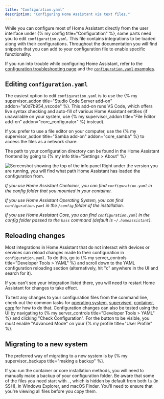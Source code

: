 ```yaml
---
title: "Configuration.yaml"
description: "Configuring Home Assistant via text files."
---
```


While you can configure most of Home Assistant directly from the user interface under {% my config title="Configuration" %}, some parts need you to edit `configuration.yaml`. This file contains integrations to be loaded along with their configurations. Throughout the documentation you will find snippets that you can add to your configuration file to enable specific functionality.

If you run into trouble while configuring Home Assistant, refer to the [configuration troubleshooting page](/docs/configuration/troubleshooting/) and the [`configuration.yaml` examples](/examples/#example-configurationyaml).

## Editing `configuration.yaml`

The easiest option to edit `configuration.yaml` is to use the {% my supervisor_addon title="Studio Code Server add-on" addon="a0d7b954_vscode" %}. This add-on runs VS Code, which  offers live syntax checking and auto-fill of various Home Assistant entities (if unavailable on your system, use {% my supervisor_addon title="File Editor add-on" addon="core_configurator" %} instead).

If you prefer to use a file editor on your computer, use the {% my supervisor_addon title="Samba add-on" addon="core_samba" %} to access the files as a network share.

The path to your configuration directory can be found in the Home Assistant frontend by going to {% my info title="Settings > About" %}

<p class='img'>
  <img src='/images/screenshots/panel_config_info.png' alt='Screenshot showing the top of the info panel'>
  Right under the version you are running, you will find what path Home Assistant has loaded the configuration from.
</div>

_If you use Home Assistant Container, you can find `configuration.yaml` in the config folder that you mounted in your container._

_If you use Home Assistant Operating System, you can find `configuration.yaml` in the `/config` folder of the installation._

_If you use Home Assistant Core, you can find `configuration.yaml` in the config folder passed to the `hass` command (default is `~/.homeassistant`)._

## Reloading changes

Most integrations in Home Assistant that do not interact with devices or services can reload changes made to their configuration in `configuration.yaml`. To do this, go to {% my server_controls title="Developer Tools > YAML" %} and scroll down to the YAML configuration reloading section (alternatively, hit "c" anywhere in the UI and search for it).

If you can't see your integration listed there, you will need to restart Home Assistant for changes to take effect.

<div class='note'>

  To test any changes to your configuration files from the command line, check out the common tasks for [operating system](/common-tasks/os/#configuration-check), [supervised](/common-tasks/supervised/#configuration-check), [container](/common-tasks/container/#configuration-check), [core](/common-tasks/core/#configuration-check) for how to do that. Configuration changes can also be tested using the UI by navigating to {% my server_controls title="Developer Tools > YAML" %} and clicking "Check Configuration". For the button to be visible, you must enable "Advanced Mode" on your {% my profile title="User Profile" %}.

</div>

## Migrating to a new system

The preferred way of migrating to a new system is by {% my supervisor_backups title="making a backup" %}.

If you run the container or core installation methods, you will need to manually make a backup of your configuration folder. Be aware that some of the files you need start with `.`, which is hidden by default from both `ls` (in SSH), in Windows Explorer, and macOS Finder. You'll need to ensure that you're viewing all files before you copy them.
